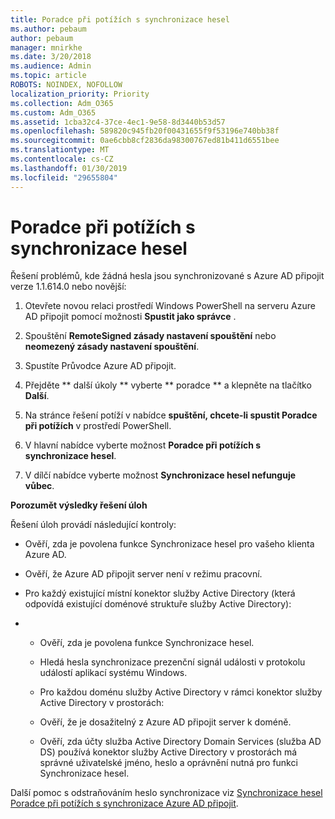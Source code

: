 ```yaml
---
title: Poradce při potížích s synchronizace hesel
ms.author: pebaum
author: pebaum
manager: mnirkhe
ms.date: 3/20/2018
ms.audience: Admin
ms.topic: article
ROBOTS: NOINDEX, NOFOLLOW
localization_priority: Priority
ms.collection: Adm_O365
ms.custom: Adm_O365
ms.assetid: 1cba32c4-37ce-4ec1-9e58-8d3440b53d57
ms.openlocfilehash: 589820c945fb20f00431655f9f53196e740bb38f
ms.sourcegitcommit: 0ae6cbb8cf2836da98300767ed81b411d6551bee
ms.translationtype: MT
ms.contentlocale: cs-CZ
ms.lasthandoff: 01/30/2019
ms.locfileid: "29655804"
---
```

# <a name="troubleshoot-password-synchronization"></a>Poradce při potížích s synchronizace hesel

Řešení problémů, kde žádná hesla jsou synchronizované s Azure AD připojit verze 1.1.614.0 nebo novější:
  
1. Otevřete novou relaci prostředí Windows PowerShell na serveru Azure AD připojit pomocí možnosti **Spustit jako správce** . 
    
2. Spouštění **RemoteSigned zásady nastavení spouštění** nebo **neomezený zásady nastavení spouštění**. 
    
3. Spustíte Průvodce Azure AD připojit.
    
4. Přejděte ** další úkoly ** vyberte ** poradce ** a klepněte na tlačítko **Další**. 
    
5. Na stránce řešení potíží v nabídce **spuštění, chcete-li spustit Poradce při potížích** v prostředí PowerShell. 
    
6. V hlavní nabídce vyberte možnost **Poradce při potížích s synchronizace hesel**. 
    
7. V dílčí nabídce vyberte možnost **Synchronizace hesel nefunguje vůbec**. 
    
 **Porozumět výsledky řešení úloh**
  
Řešení úloh provádí následující kontroly:
  
- Ověří, zda je povolena funkce Synchronizace hesel pro vašeho klienta Azure AD.
    
- Ověří, že Azure AD připojit server není v režimu pracovní.
    
- Pro každý existující místní konektor služby Active Directory (která odpovídá existující doménové struktuře služby Active Directory):
    
- 
  - Ověří, zda je povolena funkce Synchronizace hesel.
    
  - Hledá hesla synchronizace prezenční signál události v protokolu událostí aplikací systému Windows.
    
  - Pro každou doménu služby Active Directory v rámci konektor služby Active Directory v prostorách:
    
  - Ověří, že je dosažitelný z Azure AD připojit server k doméně.
    
  - Ověří, zda účty služba Active Directory Domain Services (služba AD DS) používá konektor služby Active Directory v prostorách má správné uživatelské jméno, heslo a oprávnění nutná pro funkci Synchronizace hesel.
    
Další pomoc s odstraňováním heslo synchronizace viz [Synchronizace hesel Poradce při potížích s synchronizace Azure AD připojit](https://docs.microsoft.com/azure/active-directory/connect/active-directory-aadconnectsync-troubleshoot-password-synchronization).
  

